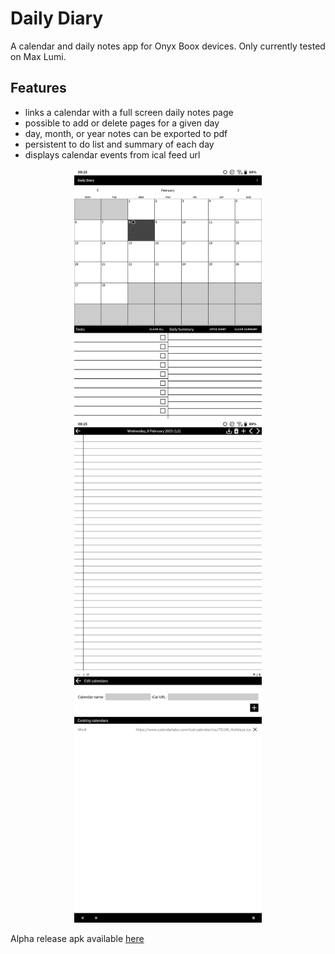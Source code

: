 # Daily Diary

A calendar and daily notes app for Onyx Boox devices. Only currently tested on Max Lumi.

## Features

- links a calendar with a full screen daily notes page
- possible to add or delete pages for a given day
- day, month, or year notes can be exported to pdf
- persistent to do list and summary of each day 
- displays calendar events from ical feed url 


<div align="center">
    <img src="resources/calendar.png" width="300px"</img> 
        <img src="resources/diarypage.png" width="300px"</img> 
        <img src="resources/editcalendars.png" width="300px"</img> 

</div>


Alpha release apk available [here](https://github.com/ctorney/Daily-Diary/releases/tag/v0.1.0-alpha)


